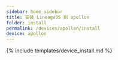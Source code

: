 ```yaml
---
sidebar: home_sidebar
title: 安装 LineageOS 到 apollon
folder: install
permalink: /devices/apollon/install
device: apollon
---
```

{% include templates/device_install.md %}
